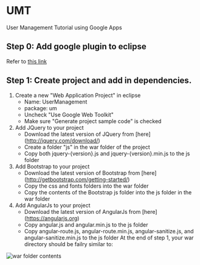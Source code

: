 # UMT
User Management Tutorial using Google Apps

Step 0: Add google plugin to eclipse
----
Refer to [this link](https://developers.google.com/eclipse/docs/download)

Step 1: Create project and add in dependencies.
----
1.	Create a new "Web Application Project" in eclipse
	- Name: UserManagement
	- package: um
	- Uncheck "Use Google Web Toolkit"
    - Make sure "Generate project sample code" is checked
2.	Add JQuery to your project
	- Download the latest version of JQuery from [here] (http://jquery.com/download/)
    - Create a folder "js" in the war folder of the project
    - Copy both jquery-{version}.js and jquery-{version}.min.js to the js folder
3.	Add Bootstrap to your project
	- Download the latest version of Bootstrap from [here] (http://getbootstrap.com/getting-started/)
    - Copy the css and fonts folders into the war folder
    - Copy the contents of the Bootstrap js folder into the js folder
 in the war folder
 4.	Add AngularJs to your project
 	- Download the latest version of AngularJs from [here] (https://angularjs.org)
    - Copy angular.js and angular.min.js to the js folder
    - Copy angular-route.js, angular-route.min.js, angular-sanitize.js, and angular-sanitize.min.js to the js folder
At the end of step 1, your war directory should be failry similar to:

![war folder contents](http://i.imgur.com/CmbdcoX.png)
	